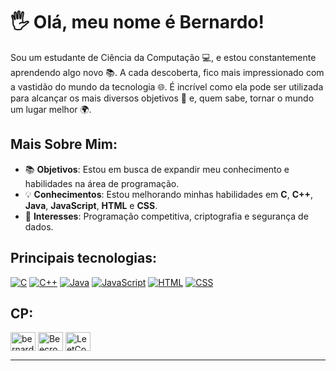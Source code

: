 <!--role a tela até o final para pegar algumas anotações que eu guardei nos últimos commits nessa pag:-->

<!--

# bernardocodes
<h1 align="center">Hi 👋, I'm Bernardo!</h1>
<h3 align="center">A passionate computer science student from Brazil!</h3>

I’m currently learning **C language and web development.**

<h3 align="left">Connect with me:</h3>
<p align="left">
<a href="https://www.codechef.com/users/bernardocodes" target="blank"><img align="center" src="https://cdn.jsdelivr.net/npm/simple-icons@3.1.0/icons/codechef.svg" alt="bernardocodes" height="30" width="40" /></a>
</p>

<h3 align="left">Languages and Tools:</h3>
<p align="left"> <a href="https://www.cprogramming.com/" target="_blank" rel="noreferrer"> <img src="https://raw.githubusercontent.com/devicons/devicon/master/icons/c/c-original.svg" alt="c" width="40" height="40"/> </a> <a href="https://www.w3schools.com/cpp/" target="_blank" rel="noreferrer"> <img src="https://raw.githubusercontent.com/devicons/devicon/master/icons/cplusplus/cplusplus-original.svg" alt="cplusplus" width="40" height="40"/> </a> <a href="https://www.w3schools.com/css/" target="_blank" rel="noreferrer"> <img src="https://raw.githubusercontent.com/devicons/devicon/master/icons/css3/css3-original-wordmark.svg" alt="css3" width="40" height="40"/> </a> <a href="https://www.w3.org/html/" target="_blank" rel="noreferrer"> <img src="https://raw.githubusercontent.com/devicons/devicon/master/icons/html5/html5-original-wordmark.svg" alt="html5" width="40" height="40"/> </a> <a href="https://developer.mozilla.org/en-US/docs/Web/JavaScript" target="_blank" rel="noreferrer"> <img src="https://raw.githubusercontent.com/devicons/devicon/master/icons/javascript/javascript-original.svg" alt="javascript" width="40" height="40"/> </a> </p>

<p><img align="center" src="https://github-readme-stats.vercel.app/api/top-langs?username=bernardocodes&show_icons=true&locale=en&layout=compact" alt="bernardocodes" /></p>

![img500px](https://github.com/bernardocodes/bernardocodes/assets/121183049/ba6a65c9-20b4-4b40-b012-780a8f4a9156)

-->

<!--
- essa linha de código logo abaixo mostra um gráfico das linguagens mais usadas pelo meu perfil. A medida que for postando código por aqui, talvez seja interessante ativar
<p><img align="center" src="https://github-readme-stats.vercel.app/api/top-langs?username=bernardocodes&show_icons=true&locale=en&layout=compact" alt="bernardocodes" /></p>

onde pegar os emojis: https://emojipedia.org/pt/livros

gerador de profile readme: https://rahuldkjain.github.io/gh-profile-readme-generator/

perfis premiados para inspiração: https://zzetao.github.io/awesome-github-profile/

esse aqui vale a pena: (gerador)
https://profile-readme-generator.com/
-->

# 🖐️ Olá, meu nome é Bernardo!

Sou um estudante de Ciência da Computação 💻, e estou constantemente aprendendo algo novo 📚. A cada descoberta, fico mais impressionado com a vastidão do mundo da tecnologia 🌐. É incrível como ela pode ser utilizada para alcançar os mais diversos objetivos 🎯 e, quem sabe, tornar o mundo um lugar melhor 🌍.



## Mais Sobre Mim:

- 📚 **Objetivos**: Estou  em busca de expandir meu conhecimento e habilidades na área de programação.
- 💡 **Conhecimentos**: Estou melhorando minhas habilidades em **C**, **C++**, **Java**, **JavaScript**, **HTML** e **CSS**.
- 🚀 **Interesses**: Programação competitiva, criptografia e segurança de dados. <!--e hackatons-->
<!-- - 🤝 **Colaboração**: Estou aberto a oportunidades de colaboração e aprendizado com outros desenvolvedores. -->
<!-- - 💬 **Perguntas**: Sinta-se à vontade para me perguntar sobre programação ou tecnologia, estou aqui para aprender e ajudar.-->
<!-- - 📫 **Contato**: Pode me encontrar no LinkedIn ou me enviar um e-mail para bernardo.polaki@gmail.com.-->
<!-- - 📖 **Interesses**: Além da programação, gosto de explorar novos tópicos e aprender sobre diferentes áreas da tecnologia. -->


<!--
## Principais tecnologias com as quais eu trabalhei até agora:
-->

## Principais tecnologias:

[![C](https://img.icons8.com/color/48/000000/c-programming.png)](https://en.wikipedia.org/wiki/C_(programming_language))
[![C++](https://img.icons8.com/color/48/000000/c-plus-plus-logo.png)](https://en.wikipedia.org/wiki/C%2B%2B)
[![Java](https://img.icons8.com/color/48/000000/java-coffee-cup-logo.png)](https://en.wikipedia.org/wiki/Java_(programming_language))
[![JavaScript](https://img.icons8.com/color/48/000000/javascript.png)](https://en.wikipedia.org/wiki/JavaScript)
[![HTML](https://img.icons8.com/color/48/000000/html-5.png)](https://en.wikipedia.org/wiki/HTML)
[![CSS](https://img.icons8.com/color/48/000000/css3.png)](https://en.wikipedia.org/wiki/CSS)

## CP:
<a href="https://codeforces.com/profile/bernardocodes" target="blank"><img align="center" src="https://raw.githubusercontent.com/rahuldkjain/github-profile-readme-generator/master/src/images/icons/Social/codeforces.svg" alt="bernardocodes" height="30" width="40" /></a>
<a href="https://www.beecrowd.com.br/judge/en/profile/bernardocodes" target="_blank">
    <img align="center" src="https://i.imgur.com/gvaalcR.png" alt="Beecrowd Profile" height="30" width="40" /></a> <!-- se esse </a> estiver deslocado do conjuto, ou seja, na linha abaixo... da um bug vizual-->
<a href="https://leetcode.com/bernardocodes/" target="_blank">
    <img align="center" src="https://raw.githubusercontent.com/rahuldkjain/github-profile-readme-generator/master/src/images/icons/Social/leet-code.svg" alt="LeetCode Profile" height="30" width="40" />
</a>

<!--



<!--
## Perfis de Competição

[⚙️ Codeforces](https://codeforces.com/profile/bernardocodes) 
[🐝 Beecrowd](https://judge.beecrowd.com/pt/profile/1015725)
-->

---

<!--

<p align="left">

<a href="https://codeforces.com/profile/bernardocodes" target="blank"><img align="center" src="https://raw.githubusercontent.com/rahuldkjain/github-profile-readme-generator/master/src/images/icons/Social/codeforces.svg" alt="bernardocodes" height="30" width="40" /></a>
</p>

-->
